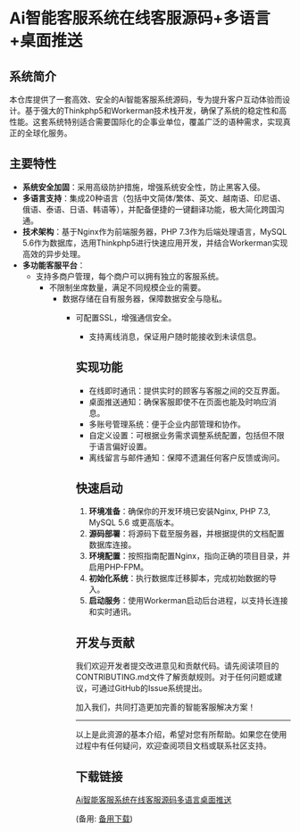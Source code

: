 # Ai智能客服系统在线客服源码+多语言+桌面推送

## 系统简介

本仓库提供了一套高效、安全的Ai智能客服系统源码，专为提升客户互动体验而设计。基于强大的Thinkphp5和Workerman技术栈开发，确保了系统的稳定性和高性能。这套系统特别适合需要国际化的企事业单位，覆盖广泛的语种需求，实现真正的全球化服务。

## 主要特性

- **系统安全加固**：采用高级防护措施，增强系统安全性，防止黑客入侵。
- **多语言支持**：集成20种语言（包括中文简体/繁体、英文、越南语、印尼语、俄语、泰语、日语、韩语等），并配备便捷的一键翻译功能，极大简化跨国沟通。
- **技术架构**：基于Nginx作为前端服务器，PHP 7.3作为后端处理语言，MySQL 5.6作为数据库，选用Thinkphp5进行快速应用开发，并结合Workerman实现高效的异步处理。
- **多功能客服平台**：
    - 支持多商户管理，每个商户可以拥有独立的客服系统。
        - 不限制坐席数量，满足不同规模企业的需要。
            - 数据存储在自有服务器，保障数据安全与隐私。
                - 可配置SSL，增强通信安全。
                    - 支持离线消息，保证用户随时能接收到未读信息。

                    ## 实现功能

                    - 在线即时通讯：提供实时的顾客与客服之间的交互界面。
                    - 桌面推送通知：确保客服即使不在页面也能及时响应消息。
                    - 多账号管理系统：便于企业内部管理和协作。
                    - 自定义设置：可根据业务需求调整系统配置，包括但不限于语言偏好设置。
                    - 离线留言与邮件通知：保障不遗漏任何客户反馈或询问。

                    ## 快速启动

                    1. **环境准备**：确保你的开发环境已安装Nginx, PHP 7.3, MySQL 5.6 或更高版本。
                    2. **源码部署**：将源码下载至服务器，并根据提供的文档配置数据库连接。
                    3. **环境配置**：按照指南配置Nginx，指向正确的项目目录，并启用PHP-FPM。
                    4. **初始化系统**：执行数据库迁移脚本，完成初始数据的导入。
                    5. **启动服务**：使用Workerman启动后台进程，以支持长连接和实时通讯。

                    ## 开发与贡献

                    我们欢迎开发者提交改进意见和贡献代码。请先阅读项目的CONTRIBUTING.md文件了解贡献规则。对于任何问题或建议，可通过GitHub的Issue系统提出。

                    加入我们，共同打造更加完善的智能客服解决方案！

                    ---

                    以上是此资源的基本介绍，希望对您有所帮助。如果您在使用过程中有任何疑问，欢迎查阅项目文档或联系社区支持。

                    ## 下载链接
                    [Ai智能客服系统在线客服源码多语言桌面推送](https://pan.quark.cn/s/6edd10414627) 

                    (备用: [备用下载](https://pan.baidu.com/s/1xM8JNNUBFjdMVSh57Nvhqw?pwd=1234))
